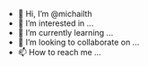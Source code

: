 - 👋 Hi, I’m @michailth
- 👀 I’m interested in ...
- 🌱 I’m currently learning ...
- 💞️ I’m looking to collaborate on ...
- 📫 How to reach me ...

<!---
michailth/michailth is a ✨ special ✨ repository because its `README.md` (this file) appears on your GitHub profile.
You can click the Preview link to take a look at your changes.
--->
